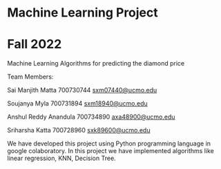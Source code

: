 # Machine Learning Project
# Fall 2022



Machine Learning Algorithms for predicting the diamond price

Team Members:

Sai Manjith Matta
700730744
sxm07440@ucmo.edu

Soujanya Myla
700731894 
sxm18940@ucmo.edu


Anshul Reddy Anandula 
700734890 
axa48900@ucmo.edu

Sriharsha Katta
700728960
sxk89600@ucmo.edu



We have developed this project using Python programming language in google colaboratory. In this project we have implemented algorithms like linear regression, KNN, Decision Tree.


